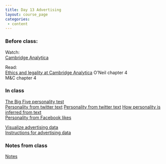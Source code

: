 ```yaml
---
title: Day 13 Advertising
layout: course_page
categories:
 - content
---
```


### Before class:

Watch:  
[Cambridge Analytica](https://www.youtube.com/watch?v=6bG5ps5KdDo)

Read:  
[Ethics and legality at Cambridge Analytica](https://www.theguardian.com/uk-news/2018/may/02/cambridge-analytica-closing-down-after-facebook-row-reports-say)
O'Neil chapter 4  
M&C chapter 4

### In class
[The Big Five personality test](https://www.outofservice.com/bigfive/)  
[Personality from twitter text](https://personality-insights-livedemo.mybluemix.net/) 
[Personality from twitter text](http://analyzewords.com/) 
[How personality is inferred from text](https://console.bluemix.net/docs/services/personality-insights/science.html#researchInfer)  
[Personality from Facebook likes](https://applymagicsauce.com/)

[Visualize advertising data](https://vnijs.shinyapps.io/radiant/)  
[Instructions for advertising data](../day13inclass/)


### Notes from class

[Notes](../day13notes)
